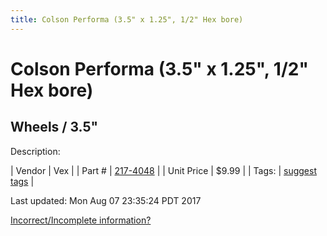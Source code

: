 ```yaml
---
title: Colson Performa (3.5" x 1.25", 1/2" Hex bore)
---
```


# Colson Performa (3.5" x 1.25", 1/2" Hex bore)
## Wheels / 3.5"
Description: 	 

| Vendor | Vex | 
| Part # | [217-4048](http://www.vexrobotics.com/vexpro/motion/wheels-and-hubs/colsonperforma.html) | 
| Unit Price | $9.99 | 
| Tags: | [suggest tags](https://docs.google.com/forms/d/e/1FAIpQLSeWyY8v3RgOty-MyWmh9U0iivNYN_molChYyS-0U-o-kOAv_g/viewform) | 

Last updated: Mon Aug 07 23:35:24 PDT 2017

 [Incorrect/Incomplete information?](https://docs.google.com/forms/d/e/1FAIpQLSeWyY8v3RgOty-MyWmh9U0iivNYN_molChYyS-0U-o-kOAv_g/viewform)